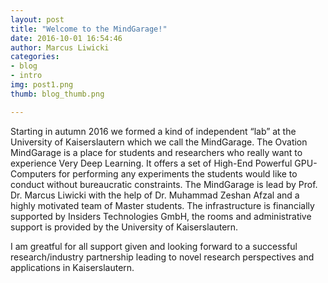 ```yaml
---
layout: post
title: "Welcome to the MindGarage!"
date: 2016-10-01 16:54:46
author: Marcus Liwicki
categories:
- blog
- intro
img: post1.png
thumb: blog_thumb.png

---
```


Starting in autumn 2016 we formed a kind of independent “lab” at the University of Kaiserslautern which we call the MindGarage. The Ovation MindGarage is a place for students and researchers who really want to experience Very Deep Learning. It offers a set of High-End Powerful GPU-Computers for performing any experiments the students would like to conduct without bureaucratic constraints. The MindGarage is lead by Prof. Dr. Marcus Liwicki with the help of Dr. Muhammad Zeshan Afzal and a highly motivated team of Master students. The infrastructure is financially supported by Insiders Technologies GmbH, the rooms and administrative support is provided by the University of Kaiserslautern.

I am greatful for all support given and looking forward to a successful research/industry partnership leading to novel research perspectives and applications in Kaiserslautern.

